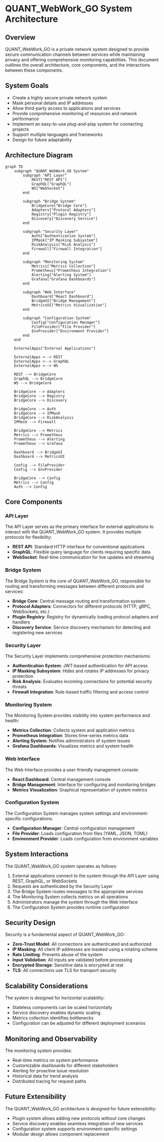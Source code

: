# QUANT_WebWork_GO System Architecture

## Overview

QUANT_WebWork_GO is a private network system designed to provide secure communication channels between services while maintaining privacy and offering comprehensive monitoring capabilities. This document outlines the overall architecture, core components, and the interactions between these components.

## System Goals

- Create a highly secure private network system
- Mask personal details and IP addresses
- Allow third-party access to applications and services
- Provide comprehensive monitoring of resources and network performance
- Implement an easy-to-use plug-and-play system for connecting projects
- Support multiple languages and frameworks
- Design for future adaptability

## Architecture Diagram

```mermaid
graph TD
    subgraph "QUANT_WebWork_GO System"
        subgraph "API Layer"
            REST["REST API"]
            GraphQL["GraphQL"]
            WS["WebSocket"]
        end
        
        subgraph "Bridge System"
            BridgeCore["Bridge Core"]
            Adapters["Protocol Adapters"]
            Registry["Plugin Registry"]
            Discovery["Discovery Service"]
        end
        
        subgraph "Security Layer"
            Auth["Authentication System"]
            IPMask["IP Masking Subsystem"]
            RiskAnalysis["Risk Analysis"]
            Firewall["Firewall Integration"]
        end
        
        subgraph "Monitoring System"
            Metrics["Metrics Collection"]
            Prometheus["Prometheus Integration"]
            Alerting["Alerting System"]
            Grafana["Grafana Dashboards"]
        end
        
        subgraph "Web Interface"
            Dashboard["React Dashboard"]
            BridgeUI["Bridge Management"]
            MetricsUI["Metrics Visualization"]
        end
        
        subgraph "Configuration System"
            Config["Configuration Manager"]
            FileProvider["File Provider"]
            EnvProvider["Environment Provider"]
        end
    end
    
    ExternalApps["External Applications"]
    
    ExternalApps <--> REST
    ExternalApps <--> GraphQL
    ExternalApps <--> WS
    
    REST --> BridgeCore
    GraphQL --> BridgeCore
    WS --> BridgeCore
    
    BridgeCore --> Adapters
    BridgeCore --> Registry
    BridgeCore --> Discovery
    
    BridgeCore --> Auth
    BridgeCore --> IPMask
    BridgeCore --> RiskAnalysis
    IPMask --> Firewall
    
    BridgeCore --> Metrics
    Metrics --> Prometheus
    Prometheus --> Alerting
    Prometheus --> Grafana
    
    Dashboard --> BridgeUI
    Dashboard --> MetricsUI
    
    Config --> FileProvider
    Config --> EnvProvider
    
    BridgeCore --> Config
    Metrics --> Config
    Auth --> Config
```

## Core Components

### API Layer

The API Layer serves as the primary interface for external applications to interact with the QUANT_WebWork_GO system. It provides multiple protocols for flexibility:

- **REST API**: Standard HTTP interface for conventional applications
- **GraphQL**: Flexible query language for clients requiring specific data
- **WebSocket**: Real-time communication for live updates and streaming

### Bridge System

The Bridge System is the core of QUANT_WebWork_GO, responsible for routing and transforming messages between different protocols and services:

- **Bridge Core**: Central message routing and transformation system
- **Protocol Adapters**: Connectors for different protocols (HTTP, gRPC, WebSockets, etc.)
- **Plugin Registry**: Registry for dynamically loading protocol adapters and handlers
- **Discovery Service**: Service discovery mechanism for detecting and registering new services

### Security Layer

The Security Layer implements comprehensive protection mechanisms:

- **Authentication System**: JWT-based authentication for API access
- **IP Masking Subsystem**: Hides and rotates IP addresses for privacy protection
- **Risk Analysis**: Evaluates incoming connections for potential security threats
- **Firewall Integration**: Rule-based traffic filtering and access control

### Monitoring System

The Monitoring System provides visibility into system performance and health:

- **Metrics Collection**: Collects system and application metrics
- **Prometheus Integration**: Stores time-series metrics data
- **Alerting System**: Notifies administrators of system issues
- **Grafana Dashboards**: Visualizes metrics and system health

### Web Interface

The Web Interface provides a user-friendly management console:

- **React Dashboard**: Central management console
- **Bridge Management**: Interface for configuring and monitoring bridges
- **Metrics Visualization**: Graphical representation of system metrics

### Configuration System

The Configuration System manages system settings and environment-specific configurations:

- **Configuration Manager**: Central configuration management
- **File Provider**: Loads configuration from files (YAML, JSON, TOML)
- **Environment Provider**: Loads configuration from environment variables

## System Interactions

The QUANT_WebWork_GO system operates as follows:

1. External applications connect to the system through the API Layer using REST, GraphQL, or WebSockets
2. Requests are authenticated by the Security Layer
3. The Bridge System routes messages to the appropriate services
4. The Monitoring System collects metrics on all operations
5. Administrators manage the system through the Web Interface
6. The Configuration System provides runtime configuration

## Security Design

Security is a fundamental aspect of QUANT_WebWork_GO:

- **Zero-Trust Model**: All connections are authenticated and authorized
- **IP Masking**: All client IP addresses are masked using a rotating scheme
- **Rate Limiting**: Prevents abuse of the system
- **Input Validation**: All inputs are validated before processing
- **Encrypted Storage**: Sensitive data is encrypted at rest
- **TLS**: All connections use TLS for transport security

## Scalability Considerations

The system is designed for horizontal scalability:

- Stateless components can be scaled horizontally
- Service discovery enables dynamic scaling
- Metrics collection identifies bottlenecks
- Configuration can be adjusted for different deployment scenarios

## Monitoring and Observability

The monitoring system provides:

- Real-time metrics on system performance
- Customizable dashboards for different stakeholders
- Alerting for proactive issue resolution
- Historical data for trend analysis
- Distributed tracing for request paths

## Future Extensibility

The QUANT_WebWork_GO architecture is designed for future extensibility:

- Plugin system allows adding new protocols without core changes
- Service discovery enables seamless integration of new services
- Configuration system supports environment-specific settings
- Modular design allows component replacement
